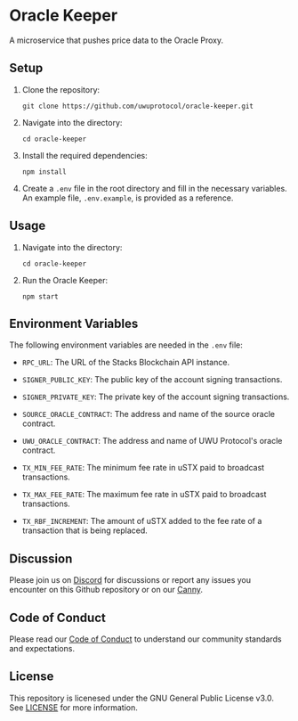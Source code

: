 # Oracle Keeper
A microservice that pushes price data to the Oracle Proxy.

## Setup
1. Clone the repository: 
    ```
    git clone https://github.com/uwuprotocol/oracle-keeper.git
    ```

2. Navigate into the directory: 
    ```
    cd oracle-keeper
    ```

3. Install the required dependencies: 
    ```
    npm install
    ```

4. Create a `.env` file in the root directory and fill in the necessary variables. An example file, `.env.example`, is provided as a reference.

## Usage
1. Navigate into the directory: 
    ```
    cd oracle-keeper
    ```
    
2. Run the Oracle Keeper:
    ```
    npm start
    ```

## Environment Variables

The following environment variables are needed in the `.env` file:

- `RPC_URL`: The URL of the Stacks Blockchain API instance.

- `SIGNER_PUBLIC_KEY`: The public key of the account signing transactions.

- `SIGNER_PRIVATE_KEY`: The private key of the account signing transactions.

- `SOURCE_ORACLE_CONTRACT`: The address and name of the source oracle contract.

- `UWU_ORACLE_CONTRACT`: The address and name of UWU Protocol's oracle contract.

- `TX_MIN_FEE_RATE`: The minimum fee rate in uSTX paid to broadcast transactions.

- `TX_MAX_FEE_RATE`: The maximum fee rate in uSTX paid to broadcast transactions.

- `TX_RBF_INCREMENT`: The amount of uSTX added to the fee rate of a transaction that is being replaced.

## Discussion
Please join us on [Discord](http://chat.uwu.cash) for discussions or report any issues you encounter on this Github repository or on our [Canny](https://uwu.canny.io).

## Code of Conduct
Please read our [Code of Conduct](CODE_OF_CONDUCT.md) to understand our community standards and expectations.

## License

This repository is licenesed under the GNU General Public License v3.0. See [LICENSE](LICENSE) for more information.
